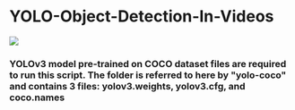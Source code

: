# YOLO-Object-Detection-In-Videos

![](https://github.com/rohit-gpt/YOLO-Object-Detection-In-Videos/blob/master/airport.gif)

### YOLOv3 model pre-trained on COCO dataset files are required to run this script. The folder is referred to here by "yolo-coco" and contains 3 files: yolov3.weights, yolov3.cfg, and coco.names
